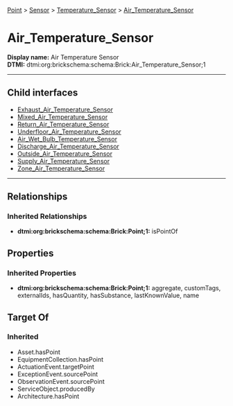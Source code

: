 [Point](../../../Point.md) > [Sensor](../../Sensor.md) > [Temperature_Sensor](../Temperature_Sensor.md) > [Air_Temperature_Sensor](#)
# Air_Temperature_Sensor

**Display name:** Air Temperature Sensor<br />
**DTMI:** dtmi:org:brickschema:schema:Brick:Air_Temperature_Sensor;1

---


## Child interfaces
* [Exhaust_Air_Temperature_Sensor](Exhaust_Air_Temperature_Sensor.md)
* [Mixed_Air_Temperature_Sensor](Mixed_Air_Temperature_Sensor.md)
* [Return_Air_Temperature_Sensor](Return_Air_Temperature_Sensor.md)
* [Underfloor_Air_Temperature_Sensor](Underfloor_Air_Temperature_Sensor.md)
* [Air_Wet_Bulb_Temperature_Sensor](Air_Wet_Bulb_Temperature_Sensor/Air_Wet_Bulb_Temperature_Sensor.md)
* [Discharge_Air_Temperature_Sensor](Discharge_Air_Temperature_Sensor/Discharge_Air_Temperature_Sensor.md)
* [Outside_Air_Temperature_Sensor](Outside_Air_Temperature_Sensor/Outside_Air_Temperature_Sensor.md)
* [Supply_Air_Temperature_Sensor](Supply_Air_Temperature_Sensor/Supply_Air_Temperature_Sensor.md)
* [Zone_Air_Temperature_Sensor](Zone_Air_Temperature_Sensor/Zone_Air_Temperature_Sensor.md)

---
## Relationships
### Inherited Relationships
* **dtmi:org:brickschema:schema:Brick:Point;1:** isPointOf
## Properties
### Inherited Properties
* **dtmi:org:brickschema:schema:Brick:Point;1:** aggregate, customTags, externalIds, hasQuantity, hasSubstance, lastKnownValue, name
## Target Of
### Inherited
* Asset.hasPoint
* EquipmentCollection.hasPoint
* ActuationEvent.targetPoint
* ExceptionEvent.sourcePoint
* ObservationEvent.sourcePoint
* ServiceObject.producedBy
* Architecture.hasPoint
